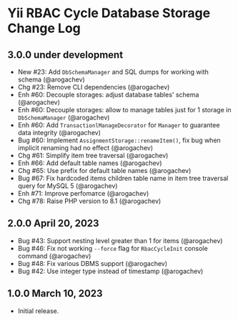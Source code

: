 # Yii RBAC Cycle Database Storage Change Log

## 3.0.0 under development

- New #23: Add `DbSchemaManager` and SQL dumps for working with schema (@arogachev)
- Chg #23: Remove CLI dependencies (@arogachev)
- Enh #60: Decouple storages: adjust database tables' schema (@arogachev)
- Enh #60: Decouple storages: allow to manage tables just for 1 storage in `DbSchemaManager` (@arogachev)
- Enh #60: Add `TransactionlManageDecorator` for `Manager` to guarantee data integrity (@arogachev)
- Bug #60: Implement `AssignmentStorage::renameItem()`, fix bug when implicit renaming had no effect (@arogachev)
- Chg #61: Simplify item tree traversal (@arogachev)
- Enh #66: Add default table names (@arogachev)
- Chg #65: Use prefix for default table names (@arogachev)
- Bug #67: Fix hardcoded items children table name in item tree traversal query for MySQL 5 (@arogachev)
- Enh #71: Improve perfomaтce (@arogachev)
- Chg #78: Raise PHP version to 8.1 (@arogachev)

## 2.0.0 April 20, 2023

- Bug #43: Support nesting level greater than 1 for items (@arogachev)
- Bug #46: Fix not working `--force` flag for `RbacCycleInit` console command (@arogachev)
- Bug #48: Fix various DBMS support (@arogachev)
- Bug #42: Use integer type instead of timestamp (@arogachev)

## 1.0.0 March 10, 2023

- Initial release.
